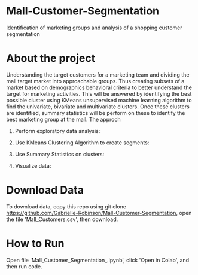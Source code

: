 # Mall-Customer-Segmentation
Identification of marketing groups and analysis of a shopping customer segmentation

# About the project
Understanding the target customers for a marketing team and dividing the mall target market into approachable groups. Thus creating subsets of a market based on demographics behavioral criteria to better understand the target for marketing activities. This will be answered by identifying the best possible cluster using KMeans unsupervised machine learning algorithm to find the univariate, bivariate and multivariate clusters. Once these clusters are identified, summary statistics will be perform on these to identify the best marketing group at the mall. The approch

1. Perform exploratory data analysis:

2. Use KMeans Clustering Algorithm to create segments:

3. Use Summary Statistics on clusters:

4. Visualize data:

# Download Data
To download data, copy this repo using git clone https://github.com/Gabrielle-Robinson/Mall-Customer-Segmentation, open the file 'Mall_Customers.csv', then download.

# How to Run
Open file 'Mall_Customer_Segmentation_.ipynb', click 'Open in Colab', and then run code.

